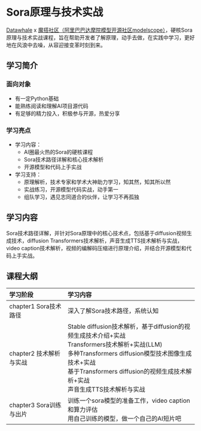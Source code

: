 # Sora原理与技术实战

[Datawhale](https://datawhale.club/home) x [魔搭社区（阿里巴巴达摩院模型开源社区modelscope）](https://modelscope.cn/)，硬核Sora原理与技术实战课程，旨在帮助开发者了解原理，动手去做，在实践中学习，更好地在风浪中去噪，从容迎接变革时刻到来。

## 学习简介

### 面向对象

- 有一定Python基础
- 能熟练阅读和理解AI项目源代码
- 有足够的精力投入，积极参与开源，热爱分享

### 学习亮点

- 学习内容：
  - AI圈最火热的Sora的硬核课程
  - Sora技术路径详解和核心技术解析
  - 开源模型和代码上手实战
- 学习支持：
  - 原理解析，技术专家和学术大神助力学习，知其然，知其所以然
  - 实战练习，开源模型代码实战，动手第一
  - 组队学习，遇见志同道合的伙伴，让学习不再孤独

## 学习内容

Sora技术路径详解，并针对Sora原理中的核心技术点，包括基于diffusion视频生成技术，diffusion Transformers技术解析，声音生成TTS技术解析与实战，video caption技术解析，视频的编解码压缩进行原理介绍，并结合开源模型和代码上手实战。

## 课程大纲

| 学习阶段 | 学习内容 |
| :----| :---- |
| chapter1 Sora技术路径 | 深入了解Sora技术路径，系统认知 |
| chapter2 技术解析与实战 | Stable diffusion技术解析，基于diffusion的视频生成技术介绍+实战 <br/> Transformers技术解析+实战(LLM) <br/> 多种Transformers diffusion模型技术图像生成技术+实战 <br/> 基于Transformers diffusion的视频生成技术解析+实战 <br/> 声音生成TTS技术解析与实战 <br/> |
| chapter3 Sora训练与出片 | 训练一个sora模型的准备工作，video caption和算力评估 <br/> 用自己训练的模型，做一个自己的AI短片吧 |
